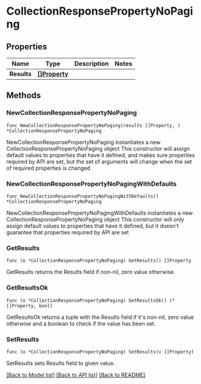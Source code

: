# CollectionResponsePropertyNoPaging

## Properties

Name | Type | Description | Notes
------------ | ------------- | ------------- | -------------
**Results** | [**[]Property**](Property.md) |  | 

## Methods

### NewCollectionResponsePropertyNoPaging

`func NewCollectionResponsePropertyNoPaging(results []Property, ) *CollectionResponsePropertyNoPaging`

NewCollectionResponsePropertyNoPaging instantiates a new CollectionResponsePropertyNoPaging object
This constructor will assign default values to properties that have it defined,
and makes sure properties required by API are set, but the set of arguments
will change when the set of required properties is changed

### NewCollectionResponsePropertyNoPagingWithDefaults

`func NewCollectionResponsePropertyNoPagingWithDefaults() *CollectionResponsePropertyNoPaging`

NewCollectionResponsePropertyNoPagingWithDefaults instantiates a new CollectionResponsePropertyNoPaging object
This constructor will only assign default values to properties that have it defined,
but it doesn't guarantee that properties required by API are set

### GetResults

`func (o *CollectionResponsePropertyNoPaging) GetResults() []Property`

GetResults returns the Results field if non-nil, zero value otherwise.

### GetResultsOk

`func (o *CollectionResponsePropertyNoPaging) GetResultsOk() (*[]Property, bool)`

GetResultsOk returns a tuple with the Results field if it's non-nil, zero value otherwise
and a boolean to check if the value has been set.

### SetResults

`func (o *CollectionResponsePropertyNoPaging) SetResults(v []Property)`

SetResults sets Results field to given value.



[[Back to Model list]](../README.md#documentation-for-models) [[Back to API list]](../README.md#documentation-for-api-endpoints) [[Back to README]](../README.md)


